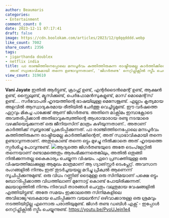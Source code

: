 ```yaml
---
author: Beaumaris
categories:
- Entertainment
comment_count: 0
date: 2023-12-11 07:17:41
draft: false
image: https://cdn.boolokam.com/articles/2023/12/qdqqdddd.webp
like_count: 7002
share_count: 2356
tags:
- jigarthanda doublex
- netflix india
title: പാ രാഞ്ജിത്തിനെപ്പോലെ മനഃപൂർവം കുത്തിത്തിരുകുന്ന രാഷ്ട്രീയമല്ല കാർത്തിക്കിന്റെത്,
  അത് സ്വാഭാവികമായി തന്നെ ഉണ്ടാവുന്നതാണ്, 'ജിഗർതണ്ട' നെറ്റ്ഫ്ലിക്സിൽ സ്ട്രീം ചെയ്യുന്നു
view_count: 319610
---
```


**Vani Jayate** ഇതിൽ ആർട്ടുണ്ട്, ക്രാഫ്റ്റ് ഉണ്ട്, എന്റർടൈൻമെന്റ് ഉണ്ട്, ആക്ഷൻ ഉണ്ട്, സ്റ്റൈലുണ്ട്, മ്യൂസിക്കുണ്ട്, പെർഫോമൻസുകളുണ്ട്, മാസ് മൊമെന്റ്‌സ്‌ ഉണ്ട്.... സർവോപരി ഹൃദയത്തിന്റെ ഭാഷയിലുള്ള മെസേജുണ്ട്. എല്ലാം കൃത്യമായ അളവിൽ ആസ്വാദ്യകരമായ രീതിയിൽ ചേർത്തു വെച്ചിട്ടുമുണ്ട്. ഈ വർഷത്തെ ഏറ്റവും മികച്ച പാക്കേജ് ആണ് ജിഗർതണ്ട. അതിനെ മാക്സിമം ഇമ്പാക്റ്റോടെ അവതരിപ്പിക്കാൻ അതിഭാവുകത്വത്തിന്റെ ആശാന്മാരായ രണ്ടു നടന്മാരെ വഴക്കിയെടുക്കുന്നത് ഒരു ജീനിയസിന് മാത്രം കഴിയുന്നതാണ്.. അതാണ് കാർത്തിക്ക് സുബ്ബരാജ് പ്രകടിപ്പിക്കുന്നത്. പാ രാഞ്ജിത്തിനെപ്പോലെ മനഃപൂർവം കുത്തിത്തിരുകുന്ന രാഷ്ട്രീയമല്ല കാർത്തിക്കിന്റെത്, അത് സ്വാഭാവികമായി തന്നെ ഉണ്ടാവുന്നതാണ്. അതുകൊണ്ട് തന്നെ ഒട്ടും മുഴച്ചു നിൽക്കാതെ അത് ഹൃദയത്തെ സ്പർശിച്ചു പോവുന്നുണ്ട്. ![](https://cdn.boolokam.com/articles/2023/12/qdqqdddd.webp)ആദ്യത്തെ ജിഗർതണ്ടയുടെ അതേ ടെംപ്‌ളേറ്റിൽ തന്നെയാണ് രണ്ടാമത്തെതും ആരംഭിക്കുന്നതെങ്കിലും, അതിൽ ഒതുങ്ങി നിൽക്കുന്നതല്ല കൈകാര്യം ചെയ്യുന്ന വിഷയം. ഏറെ പ്രസക്തിയുള്ള ഒരു വിഷയത്തിലേക്കുള്ള ആമുഖം മാത്രമാണ് ആ ഗ്യാങ്‌സ്റ്റർ ടെംപ്ലേറ്റ്. അവസാന രംഗങ്ങളിൽ നിന്നും ഇത് തുടർച്ചയയല്ല മറിച്ചു പ്രീക്വൽ ആണെന്ന് സൂചിപ്പിക്കുന്നുമുണ്ട്. ഒരു വിധം റണ്ണിങ് ടൈമുള്ള ഒരു സിനിമയാണ് പക്ഷെ ഒട്ടും ബോറടിപ്പിക്കാത്ത വിധത്തിലാണ് മുന്നോട്ട് കൊണ്ട് പോയിരിക്കുന്നത്. മലയാളത്തിൽ നിന്നും നിരവധി താരങ്ങൾ ചെറുതും വലുതുമായ വേഷങ്ങളിൽ എത്തിയിട്ടുണ്ട്. അതേ സമയം ഇക്കാലത്തെ സിനിമകളിലെ അവിഭാജ്യഘടകമായ ചെടിപ്പിക്കുന്ന വയലൻസ് ഒഴിവാക്കാനുള്ള ഒരു ശ്രമവും നടത്തിയിട്ടില്ല എന്നൊരു പരാതിയുമുണ്ട്. ജിഗർ തണ്ട ഡബിൾ എക്സ് - ഇപ്പോൾ നെറ്റ്ഫ്ലിക്സിൽ സ്ട്രീം ചെയ്യുന്നുണ്ട്. https://youtu.be/PvoUJejn1e4